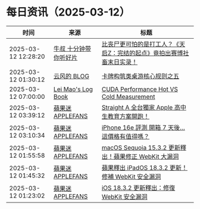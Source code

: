 ﻿# 每日资讯（2025-03-12）

|时间|来源|标题|
|---|---|---|
|2025-03-12 12:28:20|[牛叔 十分钟带你听好片](https://getpodcast.xyz/data/ximalaya/11534451.xml)|[比丧尸更可怕的是打工人？《天启Z：完结的起点》竟拍出赛博社畜末日实录！](https://www.ximalaya.com/sound/819883098)|
|2025-03-12 01:30:12|[云风的 BLOG](http://blog.codingnow.com/atom.xml)|[卡牌构筑类桌游核心规则之五](https://blog.codingnow.com/2025/03/dbg_rules_5.html)|
|2025-03-12 07:00:00|[Lei Mao's Log Book](https://leimao.github.io/atom.xml)|[CUDA Performance Hot VS Cold Measurement](https://leimao.github.io/blog/CUDA-Performance-Hot-Cold-Measurement/)|
|2025-03-12 03:39:12|[蘋果迷 APPLEFANS](https://applefans.today/feed/)|[Straight A 全台獨家 Apple 高中生教育方案開跑！](https://applefans.today/2025-03-straighta-apple-bts-event/)|
|2025-03-12 03:10:34|[蘋果迷 APPLEFANS](https://applefans.today/feed/)|[iPhone 16e 評測 開箱 7 天後…這價格有值得嗎？](https://applefans.today/2025-03-iphone-16e-reviews/)|
|2025-03-12 01:55:58|[蘋果迷 APPLEFANS](https://applefans.today/feed/)|[macOS Sequoia 15.3.2 更新釋出！蘋果修正 WebKit 大漏洞](https://applefans.today/macos-sequoia-15-3-2/)|
|2025-03-12 01:45:32|[蘋果迷 APPLEFANS](https://applefans.today/feed/)|[蘋果釋出 iPadOS 18.3.2 更新！修補 WebKit 安全漏洞](https://applefans.today/ipados-18-3-2/)|
|2025-03-12 01:23:02|[蘋果迷 APPLEFANS](https://applefans.today/feed/)|[iOS 18.3.2 更新釋出：修復 WebKit 安全漏洞](https://applefans.today/ios-18-3-2/)|
